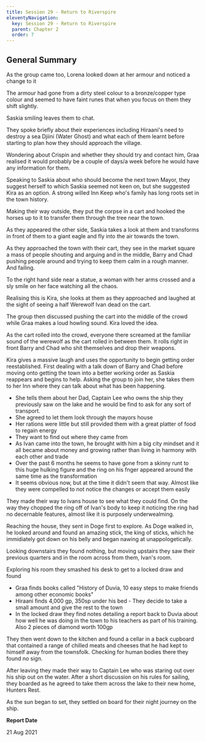 ```yaml
---
title: Session 29 - Return to Riverspire
eleventyNavigation:
  key: Session 29 - Return to Riverspire
  parent: Chapter 2
  order: 7
---
```


## General Summary

As the group came too, Lorena looked down at her armour and noticed a change to it  

 The armour had gone from a dirty steel colour to a bronze/copper type colour and seemed to have faint runes that when you focus on them they shift slightly.  

 Saskia smiling leaves them to chat.  

 They spoke briefly about their experiences including Hiraani's need to destroy a sea Djiini (Water Ghost) and what each of them learnt before starting to plan how they should approach the village.  

 Wondering about Crispin and whether they should try and contact him, Graa realised it would probably be a couple of days/a week before he would have any information for them.  

 Speaking to Saskia about who should become the next town Mayor, they suggest herself to which Saskia seemed not keen on, but she suggested Kira as an option. A strong willed Inn Keep who's family has long roots set in the town history.  

 Making their way outside, they put the corpse in a cart and hooked the horses up to it to transfer them through the tree near the town.  

 As they appeared the other side, Saskia takes a look at them and transforms in front of them to a giant eagle and fly into the air towards the town.  

 As they approached the town with their cart, they see in the market square a mass of people shouting and arguing and in the middle, Barry and Chad pushing people around and trying to keep them calm in a rough manner. And failing.  

 To the right hand side near a statue, a woman with her arms crossed and a sly smile on her face watching all the chaos.  

 Realising this is Kira, she looks at them as they approached and laughed at the sight of seeing a half Werewolf Ivan dead on the cart.  

 The group then discussed pushing the cart into the middle of the crowd while Graa makes a loud howling sound. Kira loved the idea.  

 As the cart rolled into the crowd, everyone there screamed at the familiar sound of the werewolf as the cart rolled in between them. It rolls right in front Barry and Chad who shit themselves and drop their weapons.  

 Kira gives a massive laugh and uses the opportunity to begin getting order reestablished. First dealing with a talk down of Barry and Chad before moving onto getting the town into a better working order as Saskia reappears and begins to help. Asking the group to join her, she takes them to her Inn where they can talk about what has been happening.  

* She tells them about her Dad, Captain Lee who owns the ship they previously saw on the lake and he would be find to ask for any sort of transport.
* She agreed to let them look through the mayors house
* Her rations were little but still provided them with a great platter of food to regain energy
* They want to find out where they came from
* As Ivan came into the town, he brought with him a big city mindset and it all became about money and growing rather than living in harmony with each other and trade
* Over the past 6 months he seems to have gone from a skinny runt to this huge hulking figure and the ring on his fnger appeared around the same time as the transformation
* It seems obvious now, but at the time it didn't seem that way. Almost like they were compelled to not notice the changes or accept them easily

They made their way to Ivans house to see what they could find. On the way they chopped the ring off of Ivan's body to keep it noticing the ring had no decernable features, almost like it is purposely underwealming.  

 Reaching the house, they sent in Doge first to explore. As Doge walked in, he looked around and found an amazing stick, the king of sticks, which he immidiately got down on his belly and began nawing at unappologetically.  

 Looking downstairs they found nothing, but moving upstairs they saw their previous quarters and in the room across from them, Ivan's room.  

 Exploring his room they smashed his desk to get to a locked draw and found

* Graa finds books called "History of Duvia, 10 easy steps to make friends among other economic books"
* Hiraani finds 4,000 gp, 350sp under his bed - They decide to take a small amount and give the rest to the town
* In the locked draw they find notes detailing a report back to Duvia about how well he was doing in the town to his teachers as part of his training. Also 2 pieces of diamond worth 100gp

They then went down to the kitchen and found a cellar in a back cupboard that contained a range of chilled meats and cheeses that he had kept to himself away from the townsfolk. Checking for human bodies there they found no sign.  

 After leaving they made their way to Captain Lee who was staring out over his ship out on the water. After a short discussion on his rules for sailing, they boarded as he agreed to take them across the lake to their new home, Hunters Rest.  

 As the sun began to set, they settled on board for their night journey on the ship.

**Report Date**

21 Aug 2021
